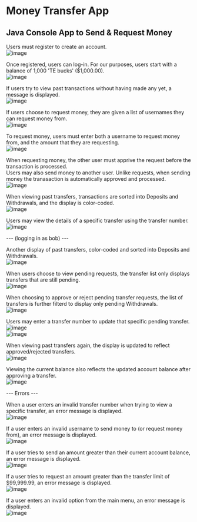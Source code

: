 # Money Transfer App
## Java Console App to Send & Request Money

Users must register to create an account.   
![image](https://user-images.githubusercontent.com/47723396/210193133-75b98a34-221d-4de3-813d-66a9f1407c70.png)   

Once registered, users can log-in.  For our purposes, users start with a balance of 1,000 'TE bucks' ($1,000.00).   
![image](https://user-images.githubusercontent.com/47723396/210193172-8b1c1db4-1352-4c34-b5e5-fd9859754c53.png)   

If users try to view past transactions without having made any yet, a message is displayed.   
![image](https://user-images.githubusercontent.com/47723396/210193184-bfe65e53-d149-4897-8f63-7d0884aaeaf7.png)   

If users choose to request money, they are given a list of usernames they can request money from.   
![image](https://user-images.githubusercontent.com/47723396/210193221-5338dbf1-f81d-4e5f-a0e5-d4390b9a419d.png)   

To request money, users must enter both a username to request money from, and the amount that they are requesting.   
![image](https://user-images.githubusercontent.com/47723396/210193264-b5a1954b-7c74-4330-bf3c-d97b229f3704.png)   

When requesting money, the other user must apprive the request before the transaction is processed.   
Users may also send money to another user.  Unlike requests, when sending money the tranasaction is automatically approved and processed.   
![image](https://user-images.githubusercontent.com/47723396/210193309-054f1d6f-d075-48bf-843f-e9642a3d0617.png)   

When viewing past transfers, transactions are sorted into Deposits and Withdrawals, and the display is color-coded.   
![image](https://user-images.githubusercontent.com/47723396/210193410-e294cd04-737f-4ac9-a581-6e3381f61fa0.png)   

Users may view the details of a specific transfer using the transfer number.   
![image](https://user-images.githubusercontent.com/47723396/210193439-f93df1ef-67ff-4e63-9174-60e870c637f0.png)   

---  (logging in as bob)  ---

Another display of past transfers, color-coded and sorted into Deposits and Withdrawals.   
![image](https://user-images.githubusercontent.com/47723396/210193493-793d09d6-bc6f-495c-86ea-6f4b67b81c89.png)   

When users choose to view pending requests, the transfer list only displays transfers that are still pending.   
![image](https://user-images.githubusercontent.com/47723396/210193575-179abc6c-23ae-40cf-b152-607ed317615e.png)   

When choosing to approve or reject pending transfer requests, the list of transfers is further filterd to display only pending Withdrawals.   
![image](https://user-images.githubusercontent.com/47723396/210193629-ef7061cf-8e1a-4633-a240-eed6863427aa.png)   

Users may enter a transfer number to update that specific pending transfer.   
![image](https://user-images.githubusercontent.com/47723396/210193670-ab95ef0d-b856-4d11-b518-aee57f76ec17.png)   
![image](https://user-images.githubusercontent.com/47723396/210193689-476efc5e-a7c5-4c7c-a9f5-893f9c8b0077.png)   

When viewing past transfers again, the display is updated to reflect approved/rejected transfers.   
![image](https://user-images.githubusercontent.com/47723396/210193729-c133e597-3352-4de0-9ffa-dac667dcc93c.png)   

Viewing the current balance also reflects the updated account balance after approving a transfer.   
![image](https://user-images.githubusercontent.com/47723396/210193756-eefe6c5b-12eb-411e-aa70-e69bb4e57732.png)  

--- Errors ---

When a user enters an invalid transfer number when trying to view a specific transfer, an error message is displayed.   
![image](https://user-images.githubusercontent.com/47723396/210194055-15a9f513-4f79-4da3-b561-7b4366eed029.png)   

If a user enters an invalid username to send money to (or request money from), an error message is displayed.   
![image](https://user-images.githubusercontent.com/47723396/210194098-c29f36f7-3841-4b10-91d0-bf1f345131ab.png)   
   
If a user tries to send an amount greater than their current account balance, an error message is displayed.   
![image](https://user-images.githubusercontent.com/47723396/210194116-3698446a-7bbe-4472-af37-18b9b2a3b1ab.png)   

If a user tries to request an amount greater than the transfer limit of $99,999.99, an error message is displayed.   
![image](https://user-images.githubusercontent.com/47723396/210194194-4a16b89a-1376-49bb-af33-aecea31fbf1a.png)   

If a user enters an invalid option from the main menu, an error message is displayed.   
![image](https://user-images.githubusercontent.com/47723396/210194232-9eac31ee-175a-45e6-969b-9671b9fa1a84.png)






